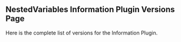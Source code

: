 ## NestedVariables Information Plugin Versions Page
Here is the complete list of versions for the Information Plugin.
